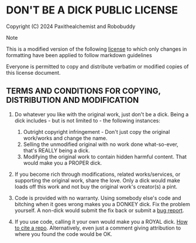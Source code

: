 # DON'T BE A DICK PUBLIC LICENSE

Copyright (C) 2024 Paxithealchemist and Robobuddy

> [!NOTE]
> This is a modified version of the following [license](https://github.com/philsturgeon/dbad) to which only changes in formatting have been applied to follow markdown guidelines

Everyone is permitted to copy and distribute verbatim or modified copies of this license document.

## TERMS AND CONDITIONS FOR COPYING, DISTRIBUTION AND MODIFICATION

1. Do whatever you like with the original work, just don't be a dick. Being a dick includes - but is not limited to - the following instances:
    1. Outright copyright infringement - Don't just copy the original work/works and change the name.  
    2. Selling the unmodified original with no work done what-so-ever, that's REALLY being a dick.  
    3. Modifying the original work to contain hidden harmful content. That would make you a PROPER dick.  
2. If you become rich through modifications, related works/services, or supporting the original work, share the love. Only a dick would make loads off this work and not buy the original work's creator(s) a pint.

3. Code is provided with no warranty. Using somebody else's code and bitching when it goes wrong makes you a DONKEY dick. Fix the problem yourself. A non-dick would submit the fix back or submit a [bug report](https://www.chiark.greenend.org.uk/~sgtatham/bugs.html).

4. If you use code, calling it your own would make you a ROYAL dick. [How to cite a repo](https://academia.stackexchange.com/questions/14010/how-do-you-cite-a-github-repository). Alternatively, even just a comment giving attribution to where you found the code would be OK.
